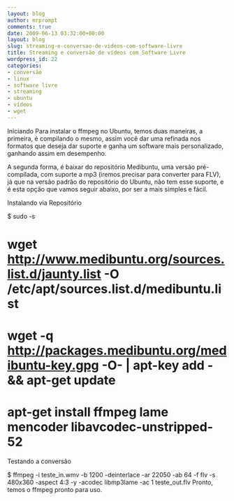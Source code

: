 ```yaml
---
layout: blog
author: mrprompt
comments: true
date: 2009-06-13 03:32:00+00:00
layout: blog
slug: streaming-e-conversao-de-videos-com-software-livre
title: Streaming e conversão de vídeos com Software Livre
wordpress_id: 22
categories:
- conversão
- linux
- software livre
- streaming
- ubuntu
- vídeos
- wget
---
```


Iniciando Para instalar o ffmpeg no Ubuntu, temos duas maneiras, a primeira, é compilando o mesmo, assim você dar uma refinada nos formatos que deseja dar suporte e ganha um software mais personalizado, ganhando assim em desempenho.

A segunda forma, é baixar do repositório Medibuntu, uma versão pré-compilada, com suporte a mp3 (iremos precisar para converter para FLV), já que na versão padrão do repositório do Ubuntu, não tem esse suporte, e é esta opção que vamos seguir abaixo, por ser a mais simples e fácil.

Instalando via Repositório

$ sudo -s
# wget http://www.medibuntu.org/sources.list.d/jaunty.list -O /etc/apt/sources.list.d/medibuntu.list
# wget -q http://packages.medibuntu.org/medibuntu-key.gpg -O- | apt-key add - && apt-get update
# apt-get install ffmpeg lame mencoder libavcodec-unstripped-52
Testando a conversão

$ ffmpeg -i teste_in.wmv -b 1200 -deinterlace -ar 22050 -ab 64 -f flv -s 480x360 -aspect 4:3 -y -acodec libmp3lame -ac 1 teste_out.flv
Pronto, temos o ffmpeg pronto para uso.
